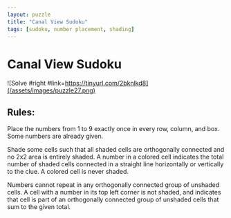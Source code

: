```yaml
---
layout: puzzle
title: "Canal View Sudoku"
tags: [sudoku, number placement, shading]
---
```


# Canal View Sudoku

![Solve #right #link=https://tinyurl.com/2bknlkd8](/assets/images/puzzle27.png)

## Rules:

Place the numbers from 1 to 9 exactly once in every row, column, and box. Some numbers are already given.

Shade some cells such that all shaded cells are orthogonally connected and no 2x2 area is entirely shaded. A number in a colored cell indicates the total number of shaded cells connected in a straight line horizontally or vertically to the clue. A colored cell is never shaded.

Numbers cannot repeat in any orthogonally connected group of unshaded cells. A cell with a number in its top left corner is not shaded, and indicates that cell is part of an orthogonally connected group of unshaded cells that sum to the given total. 
